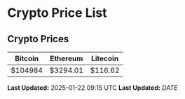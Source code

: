 # Crypto Price List

## Crypto Prices
| Bitcoin | Ethereum | Litecoin |
| ------- | -------- | -------- |
| $104984 | $3294.01 | $116.62 |
**Last Updated:** 2025-01-22 09:15 UTC
**Last Updated:** $DATE$
